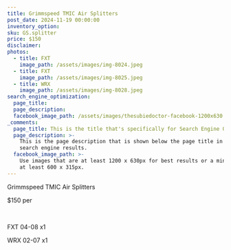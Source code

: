 ```yaml
---
title: Grimmspeed TMIC Air Splitters
post_date: 2024-11-19 00:00:00
inventory_option:
sku: GS.splitter
price: $150
disclaimer:
photos:
  - title: FXT
    image_path: /assets/images/img-8024.jpeg
  - title: FXT
    image_path: /assets/images/img-8025.jpeg
  - title: WRX
    image_path: /assets/images/img-8028.jpeg
search_engine_optimization:
  page_title:
  page_description:
  facebook_image_path: /assets/images/thesubiedoctor-facebook-1200x630.png
_comments:
  page_title: This is the title that's specifically for Search Engine Optimization.
  page_description: >-
    This is the page description that is shown below the page title in the
    search engine results.
  facebook_image_path: >-
    Use images that are at least 1200 x 630px for best results or a minimum of
    at least 600 x 315px.
---
```

Grimmspeed TMIC Air Splitters

$150 per

&nbsp;

FXT 04-08 x1

WRX 02-07 x1